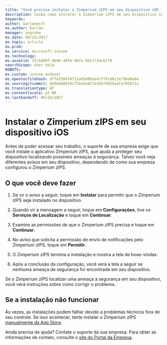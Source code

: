```yaml
---
title: "Você precisa instalar o Zimperium zIPS em seu dispositivo iOS | Microsoft Docs"
description: Saiba como instalar o Zimperium zIPS em seu dispositivo iOS.
keywords: 
author: barlanmsft
ms.author: barlan
manager: angrobe
ms.date: 09/25/2017
ms.topic: article
ms.prod: 
ms.service: microsoft-intune
ms.technology: 
ms.assetid: 3fcbd09f-9b96-40fb-96fe-9e5173dc6179
searchScope: User help
ROBOTS: 
ms.custom: intune-enduser
ms.openlocfilehash: dffe2584f4721a6549bdadcff61d8c1e796e6e84
ms.sourcegitcommit: 668b408819c75ba5e827e36974935aafaf85871e
ms.translationtype: HT
ms.contentlocale: pt-BR
ms.lasthandoff: 09/28/2017
---
```

# <a name="install-zimperium-zips-on-your-ios-device"></a>Instalar o Zimperium zIPS em seu dispositivo iOS

Antes de poder acessar seu trabalho, o suporte de sua empresa exige que você instale o aplicativo Zimperium zIPS, que ajuda a proteger seu dispositivo localizando possíveis ameaças à segurança. Talvez você veja diferentes avisos em seu dispositivo, dependendo de como sua empresa configurou o Zimperium zIPS.

## <a name="what-you-need-to-do"></a>O que você deve fazer 

1.  Se vir o aviso a seguir, toque em **Instalar** para permitir que o Zimperium zIPS seja instalado no dispositivo.

2. Quando vir a mensagem a seguir, toque em **Configurações**, tive os **Serviços de Localização** e toque em **Continuar**.

3. Examine as permissões de que o Zimperium zIPS precisa e toque em **Continuar**.

4. No aviso que solicita a permissão de envio de notificações pelo Zimperium zIPS, toque em **Permitir**.

5. O Zimperium zIPS termina a instalação e mostra a tela de boas-vindas.

6. Após a conclusão da configuração, você verá a tela a seguir se nenhuma ameaça de segurança for encontrada em seu dispositivo.

Se o Zimperium zIPS localizar uma ameaça à segurança em seu dispositivo, você verá instruções sobre como corrigir o problema.

## <a name="if-the-installation-doesnt-work"></a>Se a instalação não funcionar

Às vezes, as instalações podem falhar devido a problemas técnicos fora de seu controle. Se isso acontecer, tente instalar o Zimperium zIPS [manualmente da App Store](https://itunes.apple.com/app/zimperium-zips/id1030924459).

Ainda precisa de ajuda? Contate o suporte da sua empresa. Para obter as informações de contato, consulte o [site do Portal da Empresa](https://portal.manage.microsoft.com).
